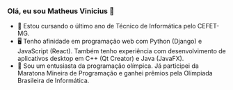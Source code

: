 ### Olá, eu sou Matheus Vinicius 👋

- 🏫 Estou cursando o último ano de Técnico de Informática pelo CEFET-MG.
- 🖥 Tenho afinidade em programação web com Python (Django) e JavaScript (React). Também tenho experiência com desenvolvimento de aplicativos desktop em C++ (Qt Creator) e Java (JavaFX).
- 📘 Sou um entusiasta da programação olímpica. Já participei da Maratona Mineira de Programação e ganhei prêmios pela Olímpiada Brasileira de Informática.
